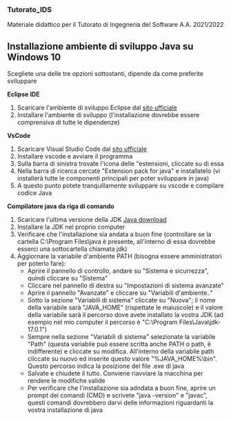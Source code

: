 ### Tutorato_IDS
Materiale didattico per il Tutorato di Ingegneria del Software A.A. 2021/2022

## Installazione ambiente di sviluppo Java su Windows 10
Scegliete una delle tre opzioni sottostanti, dipende da come preferite sviluppare

**Eclipse IDE**
  1. Scaricare l'ambiente di sviluppo Eclipse dal [sito ufficiale](https://www.eclipse.org/downloads/)
  2. Installare l'ambiente di sviluppo (l'installazione dovrebbe essere comprensiva di tutte le dipendenze)

**VsCode**
  1. Scaricare Visual Studio Code dal [sito ufficiale](https://code.visualstudio.com/)
  2. Installare vscode e avviare il programma
  3. Sulla barra di sinistra trovate l'icona delle "estensioni, cliccate su di essa
  4. Nella barra di ricerca cercate "Extension pack for java" e installatelo (vi installerà tutte le componenti principali per poter sviluppare in java)
  5. A questo punto potete tranquillamente sviluppare su vscode e compilare codice Java

**Compilatore java da riga di comando**
  1. Scaricare l'ultima versione della JDK [Java download](https://www.oracle.com/java/technologies/downloads/)
  2. Installare la JDK nel proprio computer
  3. Verificare che l'installazione sia andata a buon fine (controllare se la cartella C:\Program Files\java è presente, all'interno di essa dovrebbe esserci una sottocartella chiamata jdk)
  4. Aggiornare la variabile d'ambiente PATH (bisogna essere amministratori per poterlo fare):
     - Aprire il pannello di controllo, andare su "Sistema e sicurrezza", quindi cliccare su "Sistema"
     - Cliccare nel pannello di destra su "Impostazioni di sistema avanzate"
     - Aprire il pannello "Avanzate" e cliccare su "Variabili d'ambiente.."
     - Sotto la sezione "Variabili di sistema" cliccate su "Nuova"; il nome della variabile sarà "JAVA_HOME" (rispettate le maiuscole) e il valore della variabile sarà il percorso dove avete installato la vostra JDK (ad esempio nel mio computer il percorso è "C:\Program Files\Java\jdk-17.0.1")
     - Sempre nella sezione "Variabili di sistema" selezionate la variabile "Path" (questa variabile può essere scritta anche PATH o path, è indifferente) e cliccate su modifica. All'interno della variabile path cliccate su nuovo ed inserite questo valore "%JAVA_HOME%\bin". Questo percorso indica la posizione del file .exe di java
     - Salvate e chiudete il tutto. Conviene riavviare la macchina per rendere le modifiche valide
     - Per verificare che l'installazione sia adndata a buon fine, aprire un prompt dei comandi (CMD) e scrivete "java -version" e "javac", questi comandi dovrebbero darvi delle informazioni riguardanti la vostra installazione di java
